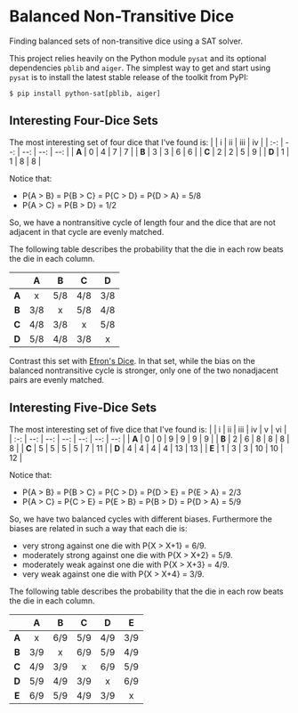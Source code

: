 # Balanced Non-Transitive Dice
Finding balanced sets of non-transitive dice using a SAT solver.

This project relies heavily on the Python module `pysat` and its optional dependencies `pblib` and `aiger`.
The simplest way to get and start using `pysat` is to install the latest stable release of the toolkit from PyPI:
```
$ pip install python-sat[pblib, aiger]
```

## Interesting Four-Dice Sets
The most interesting set of four dice that I've found is:
|       | i   | ii  | iii | iv  |
| :-:   | --: | --: | --: | --: |
| **A** | 0   | 4   | 7   | 7   |
| **B** | 3   | 3   | 6   | 6   |
| **C** | 2   | 2   | 5   | 9   |
| **D** | 1   | 1   | 8   | 8   |

Notice that:
  - P{A > B} = P{B > C} = P{C > D} = P{D > A} = 5/8
  - P{A > C} = P{B > D} = 1/2

So, we have a nontransitive cycle of length four and the dice that are not adjacent in that cycle are evenly matched.

The following table describes the probability that the die in each row beats the die in each column.

|       | A   | B   | C   | D   |
| :-:   | :-: | :-: | :-: | :-: |
| **A** |  x  | 5/8 | 4/8 | 3/8 |
| **B** | 3/8 |  x  | 5/8 | 4/8 |
| **C** | 4/8 | 3/8 |  x  | 5/8 |
| **D** | 5/8 | 4/8 | 3/8 |  x  |

Contrast this set with [Efron's Dice](https://en.wikipedia.org/wiki/Intransitive_dice#Efron's_dice). In that set, while the bias on the balanced nontransitive cycle is stronger, only one of the two nonadjacent pairs are evenly matched.
## Interesting Five-Dice Sets
The most interesting set of five dice that I've found is:
|       | i   | ii  | iii | iv  | v   | vi  |
| :-:   | --: | --: | --: | --: | --: | --: |
| **A** | 0   | 0   | 9   | 9   | 9   | 9   |
| **B** | 2   | 6   | 8   | 8   | 8   | 8   |
| **C** | 5   | 5   | 5   | 5   | 7   | 11  |
| **D** | 4   | 4   | 4   | 4   | 13  | 13  |
| **E** | 1   | 3   | 3   | 10  | 10  | 12  |

Notice that:
  - P{A > B} = P{B > C} = P{C > D} = P{D > E} = P{E > A} = 2/3
  - P{A > C} = P{C > E} = P{E > B} = P{B > D} = P{D > A} = 5/9

So, we have two balanced cycles with different biases. Furthermore the biases are related in such a way that each die is:
  - very strong against one die with P{X > X+1} = 6/9.
  - moderately strong against one die with P{X > X+2} = 5/9.
  - moderately weak against one die with P{X > X+3} = 4/9.
  - very weak against one die with P{X > X+4} = 3/9.

The following table describes the probability that the die in each row beats the die in each column.

|       | A   | B   | C   | D   | E   |
| :-:   | :-: | :-: | :-: | :-: | :-: |
| **A** |  x  | 6/9 | 5/9 | 4/9 | 3/9 |
| **B** | 3/9 |  x  | 6/9 | 5/9 | 4/9 |
| **C** | 4/9 | 3/9 |  x  | 6/9 | 5/9 |
| **D** | 5/9 | 4/9 | 3/9 |  x  | 6/9 |
| **E** | 6/9 | 5/9 | 4/9 | 3/9 |  x  |
